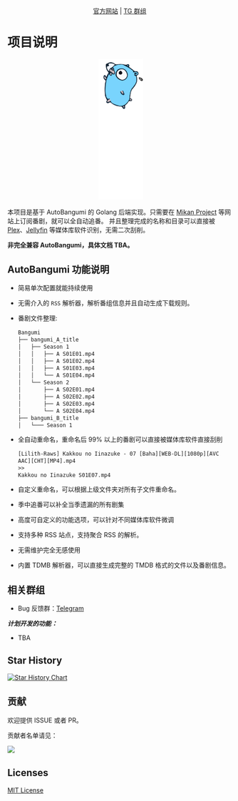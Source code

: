 <p align="center">
    <img src="docs/image/icons/light-icon.svg#gh-light-mode-only" width=50%/ alt="">
    <img src="docs/image/icons/dark-icon.svg#gh-dark-mode-only" width=50%/ alt="">
</p>
<p align="center">
    <img title="docker build version" src="https://img.shields.io/docker/v/estrellaxd/auto_bangumi" alt="">
    <img title="release date" src="https://img.shields.io/github/release-date/maikirakiwi/Goto_Bangumi" alt="">
    <img title="docker pull" src="https://img.shields.io/docker/pulls/estrellaxd/auto_bangumi" alt="">
    <img title="go version" src="https://img.shields.io/github/go-mod/go-version/maikirakiwi/Goto_Bangumi/go-main%2Fgo_backend?label=go" alt="">
</p>

<p align="center">
  <a href="https://www.autobangumi.org">官方网站</a> | <a href="https://t.me/autobangumi">TG 群组</a>
</p>

# 项目说明

<p align="center">
    <img title="AutoBangumi" src="docs/image/preview/window.png" alt="" width=75%>
    <img title="Gopher" src="docs/image/preview/gopher.svg" alt="" width=20%>
</p>

本项目是基于 AutoBangumi 的 Golang 后端实现。只需要在 [Mikan Project][mikan] 等网站上订阅番剧，就可以全自动追番。
并且整理完成的名称和目录可以直接被 [Plex][plex]、[Jellyfin][plex] 等媒体库软件识别，无需二次刮削。

**非完全兼容 AutoBangumi，具体文档 TBA。**

## AutoBangumi 功能说明

- 简易单次配置就能持续使用
- 无需介入的 `RSS` 解析器，解析番组信息并且自动生成下载规则。
- 番剧文件整理:

    ```
    Bangumi
    ├── bangumi_A_title
    │   ├── Season 1
    │   │   ├── A S01E01.mp4
    │   │   ├── A S01E02.mp4
    │   │   ├── A S01E03.mp4
    │   │   └── A S01E04.mp4
    │   └── Season 2
    │       ├── A S02E01.mp4
    │       ├── A S02E02.mp4
    │       ├── A S02E03.mp4
    │       └── A S02E04.mp4
    ├── bangumi_B_title
    │   └─── Season 1
    ```

- 全自动重命名，重命名后 99% 以上的番剧可以直接被媒体库软件直接刮削

    ```
  [Lilith-Raws] Kakkou no Iinazuke - 07 [Baha][WEB-DL][1080p][AVC AAC][CHT][MP4].mp4 
  >>
   Kakkou no Iinazuke S01E07.mp4
  ```

- 自定义重命名，可以根据上级文件夹对所有子文件重命名。
- 季中追番可以补全当季遗漏的所有剧集
- 高度可自定义的功能选项，可以针对不同媒体库软件微调
- 支持多种 RSS 站点，支持聚合 RSS 的解析。
- 无需维护完全无感使用
- 内置 TDMB 解析器，可以直接生成完整的 TMDB 格式的文件以及番剧信息。

## 相关群组

- Bug 反馈群：[Telegram](https://t.me/+yNisOnDGaX5jMTM9)

***计划开发的功能：***

- TBA

## Star History

[![Star History Chart](https://api.star-history.com/svg?repos=maikirakiwi/Goto_Bangumi&type=Date)](https://star-history.com/#maikirakiwi/Goto_Bangumi)

## 贡献

欢迎提供 ISSUE 或者 PR。

贡献者名单请见：

<a href="https://github.com/maikirakiwi/Goto_Bangumi/graphs/contributors"><img src="https://contrib.rocks/image?repo=maikirakiwi/Goto_Bangumi"></a>


## Licenses

[MIT License](https://github.com/EstrellaXD/Auto_Bangumi/blob/main/LICENSE)

[mikan]: https://mikanani.me
[plex]: https://plex.tv
[jellyfin]: https://jellyfin.org
